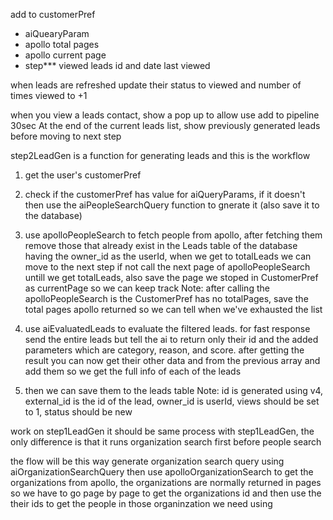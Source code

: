 add to customerPref
* aiQuearyParam
* apollo total pages
* apollo current page
* step***
viewed leads id and date last viewed


when leads are refreshed update their status to viewed and number of times viewed to +1


when you view a leads contact, show a pop up to allow use add to pipeline 30sec
At the end of the current leads list, show previously generated leads before moving to next step


step2LeadGen is a function for generating leads and this is the workflow
1. get the user's customerPref
2. check if the customerPref has value for aiQueryParams, if it doesn't then use the aiPeopleSearchQuery function to gnerate it (also save it to the database)
3. use apolloPeopleSearch to fetch people from apollo, after fetching them remove those that already exist in the Leads table of the database having the owner_id as the userId, when we get to totalLeads we can move to the next step if not call the next page of apolloPeopleSearch untill we get totalLeads, also save the page we stoped in CustomerPref as currentPage so we can keep track
Note: after calling the apolloPeopleSearch is the CustomerPref has no totalPages, save the total pages apollo returned so we can tell when we've exhausted the list
4. use aiEvaluatedLeads to evaluate the filtered leads. for fast response send the entire leads but tell the ai to return only their id and the added parameters which are category, reason, and score. after getting the result you can now get their other data and from the previous array and add them so we get the full info of each of the leads

5. then we can save them to the leads table
Note: id is generated using v4, external_id is the id of the lead, owner_id is userId, views should be set to 1, status should be new

work on step1LeadGen
it should be same process with step1LeadGen, the only difference is that it runs organization search first before people search

the flow will be this way
generate organization search query using aiOrganizationSearchQuery then use apolloOrganizationSearch to get the organizations from apollo, the organizations are normally returned in pages so we have to go page by page to get the organizations id and then use the their ids to get the people in those organinzation we need using